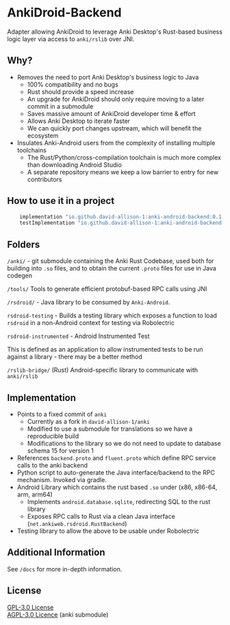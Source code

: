 # AnkiDroid-Backend

Adapter allowing AnkiDroid to leverage Anki Desktop's Rust-based business logic layer via access to `anki/rslib` over JNI.

## Why?

* Removes the need to port Anki Desktop's business logic to Java
  * 100% compatibility and no bugs
  * Rust should provide a speed increase
  * An upgrade for AnkiDroid should only require moving to a later commit in a submodule
  * Saves massive amount of AnkiDroid developer time & effort
  * Allows Anki Desktop to iterate faster
  * We can quickly port changes upstream, which will benefit the ecosystem
* Insulates Anki-Android users from the complexity of installing multiple toolchains
  * The Rust/Python/cross-compilation toolchain is much more complex than downloading Android Studio
  * A separate repository means we keep a low barrier to entry for new contributors

## How to use it in a project

```gradle
    implementation "io.github.david-allison-1:anki-android-backend:0.1.10"
    testImplementation "io.github.david-allison-1:anki-android-backend-testing:0.1.10"
```

## Folders

`/anki/` - git submodule containing the Anki Rust Codebase, used both for building into `.so` files, and to obtain the current `.proto` files for use in Java codegen

`/tools/` Tools to generate efficient protobuf-based RPC calls using JNI

`/rsdroid/` - Java library to be consumed by `Anki-Android`.

`rsdroid-testing` - Builds a testing library which exposes a function to load `rsdroid` in a non-Android context for testing via Robolectric

`rsdroid-instrumented` - Android Instrumented Test

This is defined as an application to allow instrumented tests to be run against a library - there may be a better method

`/rslib-bridge/` (Rust) Android-specific library to communicate with `anki/rslib`

## Implementation

* Points to a fixed commit of `anki`
  * Currently as a fork in `david-allison-1/anki`
  * Modified to use a submodule for translations so we have a reproducible build
  * Modifications to the library so we do not need to update to database schema 15 for version 1
* References `backend.proto` and `fluent.proto` which define RPC service calls to the anki backend
* Python script to auto-generate the Java interface/backend to the RPC mechanism. Invoked via gradle.
* Android Library which contains the rust based `.so` under (x86, x86-64, arm, arm64)
  * Implements `android.database.sqlite`, redirecting SQL to the rust library
  * Exposes RPC calls to Rust via a clean Java interface (`net.ankiweb.rsdroid.RustBackend`)
* Testing library to allow the above to be usable under Robolectric

## Additional Information

See `/docs` for more in-depth information.

## License

[GPL-3.0 License](https://github.com/ankidroid/Anki-Android/blob/master/COPYING)  
[AGPL-3.0 Licence](https://github.com/david-allison-1/anki/blob/master/LICENSE) (anki submodule)
